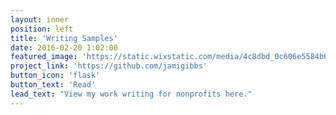```yaml
---
layout: inner
position: left
title: 'Writing Samples'
date: 2016-02-20 1:02:00
featured_image: 'https://static.wixstatic.com/media/4c8dbd_0c606e5584b64b2f8d1b638c78fc3746~mv2_d_4000_6000_s_4_2.jpg/v1/crop/x_907,y_827,w_2693,h_2693/fill/w_260,h_260,al_c,q_80,usm_0.66_1.00_0.01/_DSC0205.jpg'
project_link: 'https://github.com/jamigibbs'
button_icon: 'flask'
button_text: 'Read'
lead_text: "View my work writing for nonprofits here."
---
```

